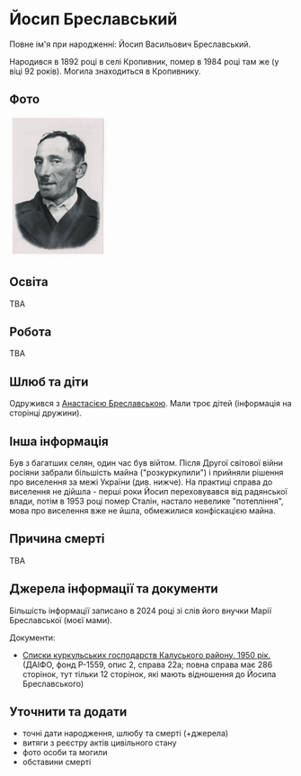 # Йосип Бреславський #

Повне ім'я при народженні: Йосип Васильович Бреславський.

Народився в 1892 році в селі Кропивник, помер в 1984 році там же (у віці 92 років). Могила знаходиться в Кропивнику.

## Фото ##

[<img src="../photos/photo_014_75.jpg" height=250 />](../photos/photo_014.md)

## Освіта ##

TBA

## Робота ##

TBA

## Шлюб та діти ##

Одружився з [Анастасією Бреславською](Анастасія%20Бреславська.md). Мали троє дітей (інформація на сторінці дружини).

## Інша інформація ##

Був з багатших селян, один час був війтом. Після Другої світової війни росіяни забрали більшість майна ("розкуркулили") і прийняли рішення про виселення за межі України (див. нижче). На практиці справа до виселення не дійшла - перші роки Йосип переховувався від радянської влади, потім в 1953 році помер Сталін, настало невелике "потепління", мова про виселення вже не йшла, обмежилися конфіскацією майна.

## Причина смерті ##

TBA

## Джерела інформації та документи ##

Більшість інформації записано в 2024 році зі слів його внучки Марії Бреславської (моєї мами).

Документи:

- [Списки куркульських господарств Калуського району. 1950 рік.](https://drive.google.com/file/d/1wL6uOgPeFqhNJH6DdZfG49kbQhpWl0j5/view) (ДАІФО, фонд Р-1559, опис 2, справа 22a; повна справа має 286 сторінок, тут тільки 12 сторінок, які мають відношення до Йосипа Бреславського)

## Уточнити та додати ##

- точні дати народження, шлюбу та смерті (+джерела)
- витяги з реєстру актів цивільного стану
- фото особи та могили
- обставини смерті
